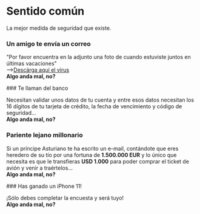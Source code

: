 # Sentido común

La mejor medida de seguridad que existe.

### Un amigo te envía un correo

"Por favor encuentra en la adjunto una foto de cuando estuviste juntos en últimas vacaciones" <br />-->[Descárga aquí el virus](#)
<br />
**Algo anda mal, no?**

### Te llaman del banco

Necesitan validar unos datos de tu cuenta y entre esos datos necesitan los 16 dígitos de tu tarjeta de crédito, la fecha de vencimiento y código de seguridad...<br />
**Algo anda mal, no?**

### Pariente lejano millonario

Si un príncipe Asturiano te ha escrito un e-mail, contándote que eres heredero de su tío por una fortuna de **1.500.000 EUR** y lo único que necesita es que le transfieras **USD 1.000** para poder comprar el ticket de avión y venir a traértelos... <br />
**Algo anda mal, no?**

### Has ganado un iPhone 11!

¡Sólo debes completar la encuesta y será tuyo! <br />**Algo anda mal, no?**
